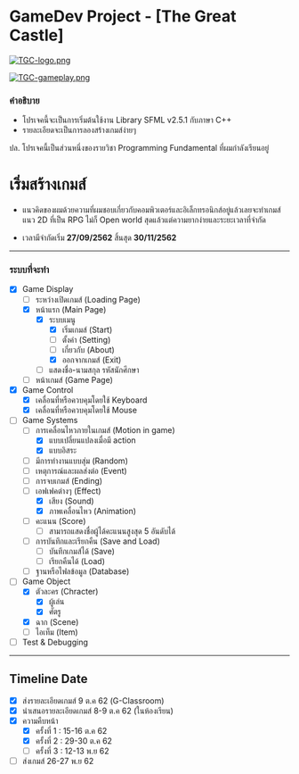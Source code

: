 # GameDev Project - [The Great Castle]
[![TGC-logo.png](https://i.postimg.cc/QN5tRXzR/TGC-logo.png)](https://postimg.cc/yW1sRzsP)

[![TGC-gameplay.png](https://i.postimg.cc/tCrmHVYT/TGC-gameplay.png)](https://postimg.cc/ykZTmxh4)

### คำอธิบาย

- โปรเจคนี้จะเป็นการเริ่มต้นใช้งาน Library SFML v2.5.1 กับภาษา C++
- รายละเอียดจะเป็นการลองสร้างเกมส์ง่ายๆ

ปล.  โปรเจคนี้เป็นส่วนหนึ่งของรายวิชา Programming Fundamental ที่ผมกำลังเรียนอยู่


# เริ่มสร้างเกมส์
- แนวคิดของผมด้วยความที่ผมชอบเกี่ยวกับคอมพิวเตอร์และอิเล็กทรอนิกส์อยู่แล้วเลยจะทำเกมส์แนว 2D ที่เป็น RPG ไม่ก็ Open world สุดแล้วแต่ความยากง่ายและระยะเวลาที่จำกัด

- เวลามีจำกัดเริ่ม  **27/09/2562** สิ้นสุด  **30/11/2562**

------------
### ระบบที่จะทำ
- [X] Game Display
    - [ ] ระหว่างเปิดเกมส์ (Loading Page)
	- [X] หน้าแรก (Main Page)
		- [X] ระบบเมนู
			- [X] เริ่มเกมส์ (Start)
			- [ ] ตั้งค่า (Setting)
			- [ ] เกี่ยวกับ (About)
			- [X] ออกจากเกมส์ (Exit)
		- [ ] แสดงชื่อ-นามสกุล รหัสนักศึกษา 
	- [ ] หน้าเกมส์ (Game Page)
- [X] Game Control
    - [X] เคลื่อนที่หรือควบคุมโดยใช้ Keyboard
	- [X] เคลื่อนที่หรือควบคุมโดยใช้ Mouse
- [ ] Game Systems
	- [ ] การเคลื่อนไหวภายในเกมส์ (Motion in game)
		- [X] แบบเปลี่ยนแปลงเมื่อมี action
		- [X] แบบอิสระ 
	- [ ] มีการทำงานแบบสุ่ม (Random)
	- [ ] เหตุการณ์และผลส่งต่อ (Event)
	- [ ] การจบเกมส์ (Ending)
	- [ ] เอฟเฟคต่างๆ (Effect)
		- [X] เสียง (Sound)
		- [X] ภาพเคลื่อนไหว (Animation)
	- [ ] คะแนน (Score)
		- [ ] สามารถแสดงชื่อผู้ได้คะแนนสูงสุด 5 อันดับได้
	- [ ] การบันทึกและเรียกคืน (Save and Load)
		- [ ] บันทึกเกมส์ได้ (Save)
		- [ ] เรียกคืนได้ (Load)
	- [ ] ฐานหรือไฟลข้อมูล (Database)
- [ ] Game Object
	- [X] ตัวละคร (Chracter)
		- [X] ผู้เล่น
		- [X] ศัตรู
	- [X] ฉาก (Scene)
	- [ ] ไอเท็ม (Item)
- [ ] Test & Debugging
------------
## Timeline Date
 - [X] ส่งรายละเอียดเกมส์ 9 ต.ค 62 (G-Classroom)
 - [X] นำเสนอรายละเอียดเกมส์ 8-9 ต.ค 62 (ในห้องเรียน)
 - [X] ความคืบหน้า
	- [X] ครั้งที่ 1 : 15-16 ต.ค 62
	- [X] ครั้งที่ 2 : 29-30 ต.ค 62
	- [ ] ครั้งที่ 3 : 12-13 พ.ย 62
 - [ ] ส่งเกมส์ 26-27 พ.ย 62
